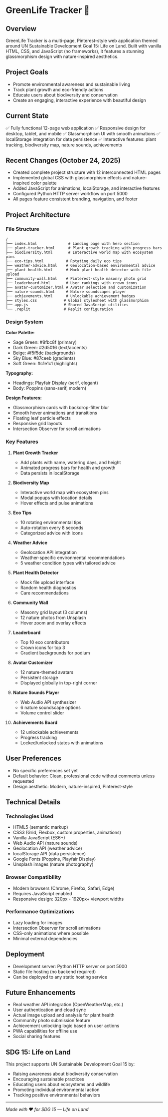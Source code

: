 # GreenLife Tracker 🌱

## Overview
GreenLife Tracker is a multi-page, Pinterest-style web application themed around UN Sustainable Development Goal 15: Life on Land. Built with vanilla HTML, CSS, and JavaScript (no frameworks), it features a stunning glassmorphism design with nature-inspired aesthetics.

## Project Goals
- Promote environmental awareness and sustainable living
- Track plant growth and eco-friendly actions
- Educate users about biodiversity and conservation
- Create an engaging, interactive experience with beautiful design

## Current State
✅ Fully functional 12-page web application
✅ Responsive design for desktop, tablet, and mobile
✅ Glassmorphism UI with smooth animations
✅ localStorage integration for data persistence
✅ Interactive features: plant tracking, biodiversity map, nature sounds, achievements

## Recent Changes (October 24, 2025)
- Created complete project structure with 12 interconnected HTML pages
- Implemented global CSS with glassmorphism effects and nature-inspired color palette
- Added JavaScript for animations, localStorage, and interactive features
- Configured Python HTTP server workflow on port 5000
- All pages feature consistent branding, navigation, and footer

## Project Architecture

### File Structure
```
/
├── index.html              # Landing page with hero section
├── plant-tracker.html      # Plant growth tracking with progress bars
├── biodiversity.html       # Interactive world map with ecosystem pins
├── eco-tips.html          # Rotating daily eco tips
├── weather-advice.html    # Geolocation-based environmental advice
├── plant-health.html      # Mock plant health detector with file upload
├── community-wall.html    # Pinterest-style masonry photo grid
├── leaderboard.html       # User rankings with crown icons
├── avatar-customizer.html # Avatar selection and customization
├── nature-sounds.html     # Nature soundscapes player
├── achievements.html      # Unlockable achievement badges
├── styles.css            # Global stylesheet with glassmorphism
├── app.js                # Shared JavaScript utilities
└── .replit               # Replit configuration
```

### Design System
**Color Palette:**
- Sage Green: #8fbc8f (primary)
- Dark Green: #2d5016 (text/accents)
- Beige: #f5f5dc (backgrounds)
- Sky Blue: #87ceeb (gradients)
- Soft Green: #c1e1c1 (highlights)

**Typography:**
- Headings: Playfair Display (serif, elegant)
- Body: Poppins (sans-serif, modern)

**Design Features:**
- Glassmorphism cards with backdrop-filter blur
- Smooth hover animations and transitions
- Floating leaf particle effects
- Responsive grid layouts
- Intersection Observer for scroll animations

### Key Features

1. **Plant Growth Tracker**
   - Add plants with name, watering days, and height
   - Animated progress bars for health and growth
   - Data persists in localStorage

2. **Biodiversity Map**
   - Interactive world map with ecosystem pins
   - Modal popups with location details
   - Hover effects and pulse animations

3. **Eco Tips**
   - 10 rotating environmental tips
   - Auto-rotation every 8 seconds
   - Categorized advice with icons

4. **Weather Advice**
   - Geolocation API integration
   - Weather-specific environmental recommendations
   - 5 weather condition types with tailored advice

5. **Plant Health Detector**
   - Mock file upload interface
   - Random health diagnostics
   - Care recommendations

6. **Community Wall**
   - Masonry grid layout (3 columns)
   - 12 nature photos from Unsplash
   - Hover zoom and overlay effects

7. **Leaderboard**
   - Top 10 eco contributors
   - Crown icons for top 3
   - Gradient backgrounds for podium

8. **Avatar Customizer**
   - 12 nature-themed avatars
   - Persistent storage
   - Displayed globally in top-right corner

9. **Nature Sounds Player**
   - Web Audio API synthesizer
   - 6 nature soundscape options
   - Volume control slider

10. **Achievements Board**
    - 12 unlockable achievements
    - Progress tracking
    - Locked/unlocked states with animations

## User Preferences
- No specific preferences set yet
- Default behavior: Clean, professional code without comments unless requested
- Design aesthetic: Modern, nature-inspired, Pinterest-style

## Technical Details

### Technologies Used
- HTML5 (semantic markup)
- CSS3 (Grid, Flexbox, custom properties, animations)
- Vanilla JavaScript (ES6+)
- Web Audio API (nature sounds)
- Geolocation API (weather advice)
- localStorage API (data persistence)
- Google Fonts (Poppins, Playfair Display)
- Unsplash images (nature photography)

### Browser Compatibility
- Modern browsers (Chrome, Firefox, Safari, Edge)
- Requires JavaScript enabled
- Responsive design: 320px - 1920px+ viewport widths

### Performance Optimizations
- Lazy loading for images
- Intersection Observer for scroll animations
- CSS-only animations where possible
- Minimal external dependencies

## Deployment
- Development server: Python HTTP server on port 5000
- Static file hosting (no backend required)
- Can be deployed to any static hosting service

## Future Enhancements
- Real weather API integration (OpenWeatherMap, etc.)
- User authentication and cloud sync
- Actual image upload and analysis for plant health
- Community photo submission feature
- Achievement unlocking logic based on user actions
- PWA capabilities for offline use
- Social sharing features

## SDG 15: Life on Land
This project supports UN Sustainable Development Goal 15 by:
- Raising awareness about biodiversity conservation
- Encouraging sustainable practices
- Educating users about ecosystems and wildlife
- Promoting individual environmental action
- Tracking positive environmental behaviors

---
*Made with ❤️ for SDG 15 — Life on Land*
